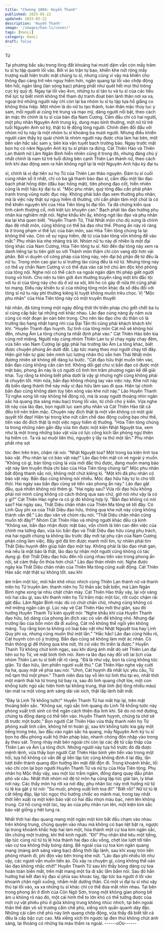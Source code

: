 ```yaml
---
title: "Chương 1004: Huyền Thanh"
published: 2025-05-22
updated: 2025-05-22
description: 'Huyền Thanh'
image: '/images/han-li/cover/'
tags: [HanLi]
category: HanLi
draft: false
---
```


Tử

Tại phương bắc sâu trong lòng đất khoảng hai mươi dặm vẫn còn
mấy trăm tu sĩ tụ tập quanh lối vào.
Bởi vì ảo trận tự bạo, khiến khe nứt rộng mấy trượng xuất hiện
trước mặt chúng tu sĩ, nhưng cũng vì vậy mà khiến cho thông đạo
càng trở nên nguy hiểm hơn, ngân quang tại lối vào chớp động
liên hồi, ngân lãng (làn sóng bạc) phảng phất như quét hết mọi
thứ trông cực kỳ quỷ dị.
Ngay tại lối vào 4vn, những tu sĩ tán tu và tu sĩ của các tiểu thế
lực tự biết mình không thể tham dự tranh đoạt bèn lánh thân nơi
xa xa, ngoại trừ những người này chỉ còn lại ba nhóm tu sĩ tụ tập
tựa hồ giằng co không thỏa hiệp.
Một nhóm là do nữ tu tạo thành, toàn thân mặc thúy lục y sam,
mỗi người ai cũng trẻ trung và mạo mỹ, dáng người nổi bật, theo
cách ăn mặc thì chính là tu sĩ của bản địa Nam Cương. Cầm đầu
chỉ có hai người, một phụ nhân Nguyên Anh trung kỳ, dung mạo
bình thường, một nữ tử trẻ tuổi Nguyên Anh sơ kỳ, thật tú lệ động
lòng người.
Chính diện đối đầu với nhóm nữ tu này là một nhóm tu sĩ khoảng
ba mươi người. Nhưng điều khiến người cảm thấy kỳ quái chính
là nhóm người này được chia làm hai bên, một bên vận hắc sắc
sam y, bên kia vận tuyết bạch trường bào.
Ngay trước mặt bọn họ có năm Nguyên Anh kỳ tu sĩ phân ra
đứng. Cát Thiên Hào và Thiên Lan thánh nữ Lâm Ngân Bình hiển
nhiên cũng ở trong đó, nhưng đáng chú ý nhất chính là nam tử trẻ
tuổi đứng bên cạnh Thiên Lan thánh nữ, theo cách linh khí dao
động xem ra hắn không ngờ lại là một Nguyên Anh hậu kỳ đại tu

sĩ, chính là vị đại tiên sư họ Từ của Thiên Lan thảo nguyên.
Đám tu sĩ cuối cùng nhân số ít nhất, chỉ có ba gã thanh bào đạo
sĩ, cầm đầu một lão đạo bạch phát hồng diện (đầu bạc hồng mặt),
tiên phong đạo cốt, hiển nhiên cũng là một hậu kỳ đại tu sĩ.
"Mộc phu nhân, quý tông đâu cần phải phân tranh trong vũng
nước đục này. Không phải bần đạo xem thường phu nhân, mà là
việc này thật sự nguy hiểm dị thường, chỉ cần phân tâm một chút
là có thể khiến nguyên khí của Hóa Tiên tông bị đại tổn. Ta đã
chứng kiến qua tình cảnh thượng cổ, mới kiệt lực khuyên can."
Bạch phát lão đạo hướng phụ nhân kia nghiêm mặt nói.
Nghe khẩu khí ấy, không ngờ lão đạo và phụ nhân kia lại khá
quen biết.
"Huyền Thanh Tử, Thái Nhất môn cho dù xưng là chính đạo đệ
nhất môn, cũng không có thể bá đạo như thế. Phong ấn này rõ
ràng là ở trong phạm vi thế lực của bản môn, sao Hóa Tiên tông
chúng ta lại không thể vào. Còn về sự nguy hiểm, đệ tử của bản
tông vốn không để vào mắt." Phụ nhân kia nhẹ nhàng trả lời.
Nhóm nữ tu này dĩ nhiên là một đại tông khác của Nam Cương,
Hóa Tiên tông tu sĩ.
Nói đến đại tông này xem ra danh tiếng tại tu tiên giới so với
Thánh môn thậm chí còn vang dội hơn vài phần. Bởi vì duyên cớ
công pháp của tông này, nên đại bộ phận đệ tử đều là nữ tu.
Trong môn cao giai tu sĩ trưởng lão cũng đều là nữ tử. Nhưng
tông này có thể uy chấn Nam Cương vì có thể dựa vào cái trớ
chú âm độc khó phòng của tông nội. Nghe nói có thể cách xa
ngoài ngàn dặm thi phép giết người trong vô hình.
Cho nên tu tiên giới 4vn thường truyền rằng một khi đắc tội với tu
sĩ của tông này cho dù ở xứ xa xôi, khỉ ho cò gáy đi nữa thì cũng
phải toi mạng. Điều này khiến tu sĩ của những tông môn khác đa
số đều đối với tông sĩ nữ tu này phi thường kiêng kị tuyệt không
muốn trêu chọc.
Vị "Mộc phu nhân" của Hóa Tiên tông này có một truyền thuyết

hãi nhân, đã từng trong một ngày đồng thời thi triển pháp chú giết
chết ba tu sĩ cùng cấp bậc tại những nơi khác nhau. Lão đạo
cùng nàng ấy năm xưa cũng có một đoạn ân oán bên trong.
Cho nên lão đạo cho dù thân có là trưởng lão hạng nhất hạng nhì
của Đại Tấn thì cũng phải khách khách khí khí.
"Huyền Thanh đạo huynh. Sự tình của tông môn Cát mỗ sẽ không
hỏi đến, nhưng Âm La tông chúng ta nhất định phải vào." Cát
Thiên Hào bên kia cũng mở miệng.
Người này cùng nhóm Thiên Lan tu sĩ chạy ngày chạy đêm, vừa
tiến vào Nam Cương lại gặp phải hai trường lão Âm La tông khác,
biết được chuyện phong ấn dưới đất. Lập tức mang theo mọi
người chạy tới đây. Hiện giờ hắn tự giác bên mình lực lượng
nhân thủ vẫn hơn Thái Nhất môn đương nhiên sẽ không dễ dàng
lui bước.
"Cát đạo hữu thật muốn tiến vào, bần đạo cũng không cần cản
trở. Không dối gạt chư vị bần đạo có được một mật báo, phong ấn
này là có người cố tình tìm trăm phương ngàn kế để giải khai. Tuy
rằng ta không biết phía dưới là vậy gì nhưng nghĩ cũng không
phải là chuyện tốt. Hơn nữa, bần đạo không nhúng tay vào việc
này. Khe nứt này đã biến dạng thành thế này mấy vị đạo hữu làm
sao đi qua. Hiện tại chính bần đạo cũng không dám tùy tiện xông
vào khe nứt này." Lão Huyền Thanh Tử nghe xong lời này không
hề động nộ, mà là xoay người thoáng nhìn ngân sắc hà quang (tia
sáng màu bạc) trong lối vào, từ chối cho ý kiến.
Vừa nghe lời này của lão đạo, bọn người lục sam phụ nhân và
Cát Thiên Hào tất cả đều trở nên trầm mặc. Chuyện này đích thật
là một vấn không có một giải quyết tốt đẹp!
Hiện tại trong khe nứt cấm chế dao động cuồng bạo như thế, tiến
vào đó đích thật là một việc nguy hiểm dị thường.
"Hóa Tiên tông chúng ta trong những năm gần đây vừa tìm được
một kiện Nhật Nguyệt toa, xem như là một trong những bảo vật
vừa có lực công kích lẫn phòng ngự thiên hạ hiếm có. Ta và sư
muội liên thủ, nguyện ý lấy ra thử một lần." Phụ nhân phất nhẹ sợi

tóc đen trên trán, chậm rãi nói.
"Nhật Nguyệt toa? Một trong ba kiện linh toa bảo vật. Phu nhân lại
có bảo vật này!" Lão đạo trên mặt có vẻ ngoài ý muốn.
"Không có gì, bản tông cũng là vừa mới đắc thủ được, đang muốn
mang bảo vật này làm truyền thừa chi bảo của Hóa Tiên tông
chúng ta!" Mộc phu nhân bất động thanh sắc nói, không một chút
kiêng kị.
"Một khi đã phu nhân có bảo vật này. Bần đạo cũng không nói
nhiều. Mộc đạo hữu hãy tự lo cho tốt thôi. Hai ngày sau bần đạo
cũng sẽ tiến vào phong ấn này." Lão đạo gật đầu, quả nhiên
không nói thêm gì.
"Hai ngày sau? Vừa rồi đạo hữu không phải nói mình cũng không
có cách thông qua sao chứ, giờ nói như vậy là có ý gì?" Cát Thiên
Hào nghe ra có gì đó không hợp lý.
"Bần đạo không có nói sao? Hai ngày sau, Thất Diệu chân nhân
của Thiên Ma tông sẽ tới đây. Có Linh Quy phi xa của Thất Diệu
đạo hữu, thông qua khe nứt này cũng không thành vấn đề." Lão
đạo vân vê chòm râu nói.
"Thất Diệu chân nhân cũng muốn tới đây?" Nhóm Cát Thiên Hào
và những người khác đều cả kinh
"Không sai, bần đạo nhận được mật báo, vốn chính là liên can
đến việc của chính ma lưỡng đạo, vừa lúc bần đạo và Thất Diệu
đạo hữu cùng phụ trách, mà hai người chúng ta không lâu trước
đây mới tại phụ cận của Nam Cương phân công làm việc. Bây giờ
đã tìm được manh mối tìm, tự nhiên phải tìm Thất Diệu huynh đến
giúp bần đạo một tay. Không phải là lão đạo nhát gan, mà nếu là
mật báo là thật, lão đạo tự nhận một người cũng không có tác
dụng gì. Đợi Thất Diệu đạo hữu đến rồi cùng nhau tiến vào trong
phong ấn nội, sẽ cảm thấy ổn thỏa hơn chút." Lão đạo thản nhiên
nói.
Nghe được ngày kia Thất Diệu chân nhân của Thiên Ma tông
cũng xuất động. Cát Thiên Hào sắc mặt thật sự không tốt. sau khi

âm trầm một lúc, môi hắn khẽ nhúc nhích cùng Thiên Lan thánh
nữ và thanh niên họ Từ truyền âm.
thanh niên họ Từ thần sắc bất biến, mà Lâm Ngân Bình nghe
xong lại nhíu chặt chân mày.
Cát Thiên Hào thấy vậy, lại vội vàng nói hai câu gì, sau khi thanh
niên họ Từ trầm mặc một lúc, rốt cuộc chậm rãi gật đầu. Lâm
Ngân Bình mặc dù có chút chần chừ, nhưng cũng không có mở
miệng ngăn cản gì.
Lúc này vẻ Cát Thiên Hào mới thư giãn, sau đó hướng Huyền
Thanh Tử kiên quyết nói:
"Nghe khẩu khí của Huyền Thanh đạo hữu, bộ dáng của phong
ấn đích xác có vấn đề không nhỏ. Nhưng đại trưởng lão của bổn
môn đã đi xuống, Cát mỗ không thể ngồi yên không màng. Tuy
rằng bọn ta không có loại bảo vật như Nhật Nguyệt toa hay Linh
Quy phi xa, nhưng cũng muốn thử một lần."
"Hắc hắc! Lão đạo cũng hiểu rõ, Cát huynh còn có ỷ trượng. Bần
đạo cũng sẽ không làm một ác nhân. Có thần thông gì để thông
qua khe nứt, thì cứ việc thi triển là được." Huyền Thanh Tử không
chút kinh ngạc, sau khi dùng ánh mắt dò xét Thiên Lan đại tiên sư
họ Từ, vẻ mặt bình tĩnh nói.
Xem ra lão đạo này đối với lai lịch của nhóm Thiên Lan tu sĩ biết
rất rõ ràng.
"Đã là như vậy, bọn ta cũng không tức giận. Từ đạo hữu, làm
phiền ngươi xuất thủ." Cát Thiên Hào nghe vậy cười ha ha, quay
mặt về phía sau nói.
"Uhm, Cát huynh đã nhất lực yêu cầu, Từ mỗ tạm thử một phen."
Thanh niên đưa tay vỗ lên túi linh thú tại eo, nhất thời một mảnh
thái hà từ trong túi bay ra, sau đó linh quang chợt lóe, một con
khổng tước ngũ sắc hiện hình tại không trung, thái linh (bộ lông
nhiều màu) tản mát ra một vòng ánh sáng dài vài xích, thật lấp
lánh bắt mắt.

"Đây là Linh Tê khổng tước!" Huyền Thanh Tử hai mắt híp lại, trên
mặt thoáng biến sắc.
"Không sai, ngũ sắc linh quang do Linh Tê khổng tước này phóng
xuất trời sinh có thể ngăn cách thiên địa linh khí. Sẽ do nó mở
đường, chúng ta đồng dạng có thể tiến vào. Huyền Thanh huynh,
chúng ta chờ sẽ đi trước một bước."
Bọn người Cát Thiên Hào vừa thấy thanh niên họ Từ phóng xuất
linh cầm, không hề trì hoãn gì, sau khi khổng tước kia gáy một
tiếng trong trẻo, lao đầu vào ngân sắc hà quang, mấy Nguyên
Anh kỳ tu sĩ bọn họ đều phóng xuất hộ thân pháp bảo, nhanh
chóng độn nhập vào trong ấy theo sát.
Trong nháy mắt bên ngoài chỉ còn lại các đệ tử cấp thấp của
Thiên Lan và Âm La tông đích.
Những người này tựa hồ trước đó đã được mệnh lệnh, vừa thấy
bọn người Cát Thiên Hào bình yên tiến vào trong một hồi, tựa hồ
không có vấn đề gì liền lập tức cũng không định ở lại đây, lần lượt
biến thành quang độn hướng lên mặt đất độn đi.
Trong khoảnh khắc, lối vào chỉ còn lại bọn người Huyền Thanh
Tử và nữ tu của Hóa Tiên tông.
Phụ nhân họ Mộc thấy vậy, sau một lúc trầm ngâm, đồng dạng
quay đầu phân phó vài câu. Nhất thời nhóm nữ đệ tử môn hạ
cũng lập tức giải tán, ly khai nơi này.
Các thấy môn hạ rời xa nơi đây, phụ nhân lúc này mới hướng nữ
tử tú lệ kia gật ý tứ nói:
"Sư muội, phóng xuất linh toa đi!"
"Biết rồi!" Nữ tử tú lệ cất tiếng đáp, lập tức ngọc thủ hướng chiếc
eo mảnh mai, trong tay nhất thời liền xuất ra một kiện bảo vật có
hai đầu nhọn màu bạc, ném lên không trung.
Cơ hồ cùng một lúc, tay áo của phụ nhân run lên, một kiện kim
sắc bảo vật giống y hệt tung ra.

Nhất thời hai đạo quang mang một ngân một kim bắt đầu chạm
vào nhau trên không trung, chúng quyện vào nhau mà không có
bạo liệt bật ra, ngược lại trong khoảnh khắc hợp hai làm một, hóa
thành một cự toa kim ngân sắc, lớn chừng một trượng, khí thế
kinh người.
"Đi!" Phụ nhân khẽ kêu một tiếng, lập tức cùng nữ tử tú lệ hóa
thành hai đạo cầu vồng, chợt lóe lướt tới tiến vào cự toa không
thấy bóng dáng.
Bề ngoài của cự toa kim ngân quang mang (màng ánh sáng vàng
bạc) đồng thời lấp lánh, sau khi xoay tròn liền phóng nhanh đi, phi
độn vào bên trong khe nứt.
"Lão đạo phí nhiều lời như vậy, các ngươi vẫn muốn tiến ào. Dù
xảy ra chuyện gì, cũng không thể oán lão đạo không nhắc nhở!"
Huyền Thanh Tử sau khi thấy bóng dáng cự toa hoàn toàn biến
mất, trên mặt mang một tia dị sắc lẩm bẩm nói.
Sau đó hắn hướng hai kết đan kỳ đạo sĩ phía sau khoác tay, lập
tức ba người ở lối vào khoanh chân ngồi xuống, nhắm mắt dưỡng
thần.
Có một vị đại tu sĩ như vậy thủ tại lối vào, xa xa những tu sĩ khác
chỉ có thể đưa mắt nhìn nhau.
Tại bên trong phong ấn ở đỉnh của Côn Ngô Sơn, trong một
không gian phong bế âm u không rõ nào đó, một cái hình thể to
lớn khó có thể tưởng được của một cự vật phiêu phù ở giữa
không trung không nhúc nhích, tại bên ngoài thân thể dán vô số
trương cấm chế phù, xiềng xích quấn quanh dày đặc.
Những cái cấm chế phù này linh quang chớp động, vừa thấy đã
biết tất cả đều là cấp bậc cực cao. Mà xiềng xích thì ngược lại
đen thùi không chút ánh sáng, lại thoáng có những tia máu thấm
ra ngoài.
------oOo------
